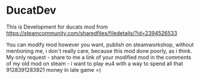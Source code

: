 # DucatDev

This is Development for ducats mod from https://steamcommunity.com/sharedfiles/filedetails/?id=2394526533

You can modify mod however you want, publish on steamworkshop, without mentioning me, i don`t really care, because this mod done poorly, as i think. My only request - share to me a link of your modified mod in the comments of my old mod on steam - i want to play eu4 with a way to spend all that 9128391283921 money in late game =)
